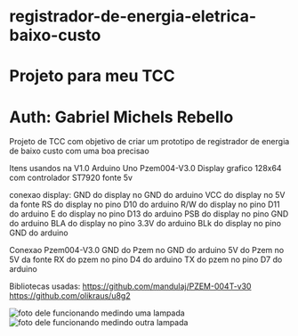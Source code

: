 # registrador-de-energia-eletrica-baixo-custo
# Projeto para meu TCC
# Auth: Gabriel Michels Rebello


Projeto de TCC com objetivo de criar um prototipo de registrador de energia de baixo custo com uma boa precisao

Itens usandos na V1.0
Arduino Uno
Pzem004-V3.0
Display grafico 128x64 com controlador ST7920
fonte 5v

conexao display:
GND do display no GND do arduino
VCC do display no 5V da fonte
RS do display no pino D10 do arduino
R/W do display no pino D11 do arduino
E do display no pino D13 do arduino
PSB do display no pino GND do arduino
BLA do display no pino 3.3V do arduino
BLk do display no pino GND do arduino

Conexao Pzem004-V3.0
GND do Pzem no GND do arduino
5V do Pzem no 5V da fonte
RX do pzem no pino D4 do arduino
TX do pzem no pino D7 do arduino

Bibliotecas usadas:
https://github.com/mandulaj/PZEM-004T-v30
https://github.com/olikraus/u8g2

![foto dele funcionando medindo uma lampada](https://user-images.githubusercontent.com/102438210/169173309-7d9c7756-7d62-417a-ab35-3e839be98f4f.jpeg)
![foto dele funcionando medindo outra lampada](https://user-images.githubusercontent.com/102438210/169173334-f138024e-14ad-4722-b19a-9e9a2185a30a.jpeg)

